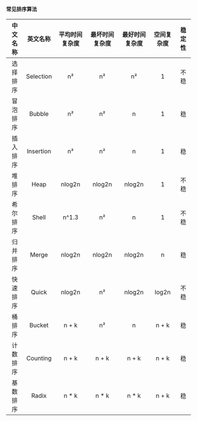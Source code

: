 
#### 常见排序算法
|中文名称|英文名称|平均时间复杂度|最坏时间复杂度|最好时间复杂度|空间复杂度|稳定性|
|:-:|:-:|:-:|:-:|:-:|:-:|:-:|
|选择排序|Selection|n²|n²|n²|1|不稳|
|冒泡排序|Bubble|n²|n²|n|1|稳|
|插入排序|Insertion|n²|n²|n|1|稳|
|堆排序|Heap|nlog2n|nlog2n|nlog2n|1|不稳|
|希尔排序|Shell|n^1.3|n²|n|1|不稳|
|归并排序|Merge|nlog2n|nlog2n|nlog2n|n|稳|
|快速排序|Quick|nlog2n|n²|nlog2n|log2n|不稳|
|桶排序|Bucket|n + k|n²|n|n + k|稳|
|计数排序|Counting|n + k|n + k|n + k|n + k|稳|
|基数排序|Radix|n * k|n * k|n * k|n + k|稳|
